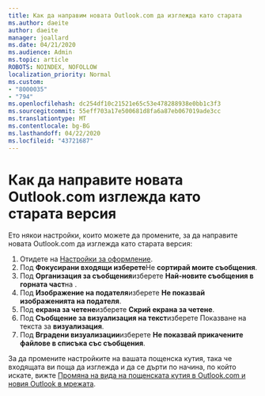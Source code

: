 ```yaml
---
title: Как да направим новата Outlook.com да изглежда като старата
ms.author: daeite
author: daeite
manager: joallard
ms.date: 04/21/2020
ms.audience: Admin
ms.topic: article
ROBOTS: NOINDEX, NOFOLLOW
localization_priority: Normal
ms.custom:
- "8000035"
- "794"
ms.openlocfilehash: dc254df10c21521e65c53e478288938e0bb1c3f3
ms.sourcegitcommit: 55eff703a17e500681d8fa6a87eb067019ade3cc
ms.translationtype: MT
ms.contentlocale: bg-BG
ms.lasthandoff: 04/22/2020
ms.locfileid: "43721687"
---
```

# <a name="how-to-make-the-new-outlookcom-look-like-the-old-version"></a>Как да направите новата Outlook.com изглежда като старата версия

Ето някои настройки, които можете да промените, за да направите новата Outlook.com да изглежда като старата версия:

1. Отидете на [Настройки за оформление](https://outlook.live.com/mail/options/mail/layout).
1. Под **Фокусирани входящи изберете**Не **сортирай моите съобщения**.
1. Под **Организация за съобщения**изберете **Най-новите съобщения в горната част**на .
1. Под **Изображение на подателя**изберете **Не показвай изображенията на подателя**.
1. Под **екрана за четене**изберете **Скрий екрана за четене**.
1. Под **Съобщение за визуализация на текст**изберете Показване на текста за **визуализация**.
1. Под **Вградени визуализации**изберете **Не показвай прикачените файлове в списъка със съобщения**.

За да промените настройките на вашата пощенска кутия, така че входящата ви поща да изглежда и да се дърти по начина, по който искате, вижте [Промяна на вида на пощенската кутия в Outlook.com и новия Outlook в мрежата](https://support.office.com/article/b41c2ecb-f23c-42b3-b7f8-659646d5e58c?wt.mc_id=Office_Outlook_com_Alchemy).